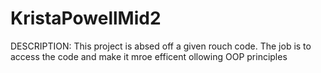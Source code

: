 # KristaPowellMid2

DESCRIPTION: This project is absed off a given rouch code. The job is to access the code and make it mroe efficent ollowing OOP principles

